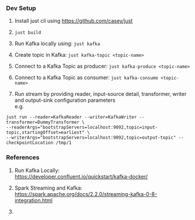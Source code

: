 ### Dev Setup
1. Install just cli using https://github.com/casey/just

2. `just build`

3. Run Kafka locally using: `just kafka`

4. Create topic in Kafka: `just kafka-topic <topic-name>`

5. Connect to a Kafka Topic as producer: `just kafka-produce <topic-name>`

6. Connect to a Kafka Topic as consumer: `just kafka-consume <topic-name>`

7. Run stream by providing reader, input-source detail, transformer, writer and output-sink configuration parameters
<br/>e.g.
```
just run --reader=KafkaReader --writer=KafkaWriter --transformer=DummyTransformer \
--readerArgs="bootstrapServers=localhost:9092,topic=input-topic,startingOffset=earliest" \
--writerArgs="bootstrapServers=localhost:9092,topic=output-topic" --checkpointLocation /tmp/1
```

### References
1. Run Kafka Locally:<br/>
   https://developer.confluent.io/quickstart/kafka-docker/
   
2. Spark Streaming and Kafka:<br/>
    https://spark.apache.org/docs/2.2.0/streaming-kafka-0-8-integration.html

3. 